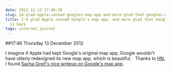 ```yaml
---
date: 2012-12-13 17:46:38
slug: im-glad-apple-canned-googles-map-app-and-more-glad-that-googles-map-app-is-back
title: I'm glad Apple canned Google's map app, and more glad that Google's map app
  is back
tags: internet,journal
---
```


##17:46 Thursday 13 December 2012

I imagine if Apple had kept Google's original map app, Google wouldn't have utterly redesigned its new map app, which is beautiful.   Thanks to [HN](http://news.ycombinator.com/), I found [Sacha Greif's nice writeup on Google's map app](http://sachagreif.com/design-details-of-google-maps-for-ios/).
